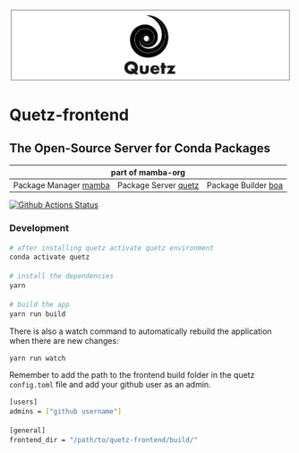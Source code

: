 ![quetz header image](quetz_header.png)

# Quetz-frontend

## The Open-Source Server for Conda Packages

<table>
<thead align="center" cellspacing="10">
  <tr>
    <th colspan="3" align="center" border="">part of mamba-org</th>
  </tr>
</thead>
<tbody>
  <tr background="#FFF">
    <td align="center">Package Manager <a href="https://github.com/mamba-org/mamba">mamba</a></td>
    <td align="center">Package Server <a href="https://github.com/mamba-org/quetz">quetz</a></td>
    <td align="center">Package Builder <a href="https://github.com/mamba-org/boa">boa</a></td>
  </tr>
</tbody>
</table>

[![Github Actions Status](https://github.com/mamba-org/quetz-frontend/workflows/Build/badge.svg)](https://github.com/mamba-org/quetz-frontend/actions)

### Development

```bash
# after installing quetz activate quetz environment
conda activate quetz

# install the dependencies
yarn

# build the app
yarn run build
```

There is also a watch command to automatically rebuild the application when there are new changes:

```bash
yarn run watch
```

Remember to add the path to the frontend build folder in the quetz `config.toml` file and add your github user as an admin.

```bash
[users]
admins = ["github username"]

[general]
frontend_dir = "/path/to/quetz-frontend/build/"
```
